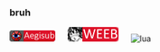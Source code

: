 ### bruh

![aegi](https://github.com/Zahuczky/Zahuczky/blob/main/aegi_badge.png?raw=true) &emsp; <img src="https://github.com/Zahuczky/Zahuczky/blob/main/weebbadge2.png?raw=true" alt="drawing" width="90"/> &emsp; ![lua](https://img.shields.io/badge/Lua-2C2D72?style=for-the-badge&logo=lua&logoColor=white)
